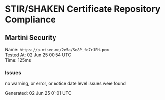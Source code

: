 # STIR/SHAKEN Certificate Repository Compliance

## Martini Security

Name: `https://p.mtsec.me/2e5a/Se8P_fo7rJFH.pem`\
Tested At: 02 Jun 25 00:54 UTC\
Time: 125ms

### Issues

no warning, or error, or notice date level issues were found

Generated: 02 Jun 25 01:01 UTC